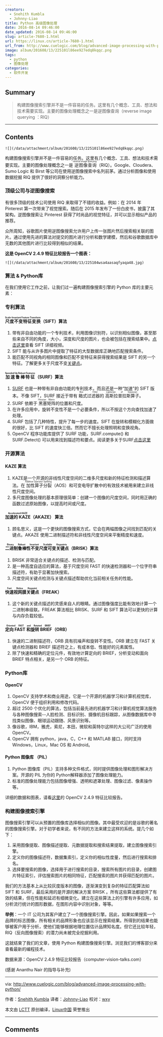 ```yaml
---
creators:
  - Snehith Kumbla
  - Johnny-Liao
title: Python 高级图像处理
date: 2016-08-14 09:46:00
date_updated: 2016-08-14 09:46:00
slug: article-7680-1.html
url: https://linux.cn/article-7680-1.html
url_from: http://www.cuelogic.com/blog/advanced-image-processing-with-python/
image: album/201608/13/225101l86ee927edq8kqqc.png
tags:
  - python
  - 图像处理
categories:
  - 软件开发
---
```


## Summary

> 构建图像搜索引擎并不是一件容易的任务。这里有几个概念、工具、想法和技术需要实现。主要的图像处理概念之一是逆图像查询（reverse image querying ：RIQ）

***

<!-- more -->

## Contents

`![](/data/attachment/album/201608/13/225101l86ee927edq8kqqc.png)`

构建图像搜索引擎并不是一件容易的任务。这里有几个概念、工具、想法和技术需要实现。主要的图像处理概念之一是<ruby> 逆图像查询 <rp>  （ </rp> <rt>  reverse image querying </rt> <rp>  ） </rp></ruby>（RIQ）。Google、Cloudera、Sumo Logic 和 Birst 等公司在使用逆图像搜索中名列前茅。通过分析图像和使用数据挖掘 RIQ 提供了很好的洞察分析能力。

### 顶级公司与逆图像搜索

有很多顶级的技术公司使用 RIQ 来取得了不错的收益。例如：在 2014 年 Pinterest 第一次带来了视觉搜索。随后在 2015 年发布了一份白皮书，披露了其架构。逆图像搜索让 Pinterest 获得了时尚品的视觉特征，并可以显示相似产品的推荐。

众所周知，谷歌图片使用逆图像搜索允许用户上传一张图片然后搜索相关联的图片。通过使用先进的算法对提交的图片进行分析和数学建模，然后和谷歌数据库中无数的其他图片进行比较得到相似的结果。

**这是 OpenCV 2.4.9 特征比较报告一个图表：**

`![](/data/attachment/album/201608/13/225104wsa4aasaqfyaqa48.jpg)`

### 算法 & Python库

在我们使用它工作之前，让我们过一遍构建图像搜索引擎的 Python 库的主要元素：

### 专利算法

#### <ruby> 尺度不变特征变换 <rp>  （ </rp> <rt>  Scale-Invariant Feature Transform </rt> <rp>  ） </rp></ruby>（SIFT）算法

1. 带有非自由功能的一个专利技术，利用图像识别符，以识别相似图像，甚至那些来自不同的角度，大小，深度和尺度的图片，也会被包括在搜索结果中。[点击这里](https://www.youtube.com/watch?v=NPcMS49V5hg)查看 SIFT 详细视频。
2. SIFT 能与从许多图片中提取了特征的大型数据库正确地匹配搜索条件。
3. 能匹配不同视角的相同图像和匹配不变特征来获得搜索结果是 SIFT 的另一个特征。了解更多关于尺度不变[关键点](https://www.cs.ubc.ca/%7Elowe/papers/ijcv04.pdf)。

#### <ruby> 加速鲁棒特征 <rp>  （ </rp> <rt>  Speeded Up Robust Features </rt> <rp>  ） </rp></ruby>（SURF）算法

1. [SURF](http://docs.opencv.org/3.0-beta/doc/py_tutorials/py_feature2d/py_surf_intro/py_surf_intro.html) 也是一种带有非自由功能的专利技术，而且还是一种“加速”的 SIFT 版本。不像 SIFT，SURF 接近于带有<ruby> 箱式过滤器 <rp>  （ </rp> <rt>  Box Filter </rt> <rp>  ） </rp></ruby>的<ruby> 高斯拉普拉斯算子 <rp>  （ </rp> <rt>  Laplacian of Gaussian </rt> <rp>  ） </rp></ruby>。
2. SURF 依赖于<ruby> 黑塞矩阵 <rp>  （ </rp> <rt>  Hessian Matrix </rt> <rp>  ） </rp></ruby>的位置和尺度。
3. 在许多应用中，旋转不变性不是一个必要条件，所以不按这个方向查找加速了处理。
4. SURF 包括了几种特性，提升了每一步的速度。SIFT 在旋转和模糊化方面做的很好，比 SIFT 的速度快三倍。然而它不擅长处理照明和变换视角。
5. OpenCV 程序功能库提供了 SURF 功能，SURF.compute() 和 SURF.Detect() 可以用来找到描述符和要点。阅读更多关于SURF[点击这里](http://www.vision.ee.ethz.ch/%7Esurf/eccv06.pdf)

### 开源算法

#### KAZE 算法

1. KAZE是一个开源的非线性尺度空间的二维多尺度和新的特征检测和描述算法。在<ruby> 加性算子分裂 <rp>  （ </rp> <rt>  Additive Operator Splitting </rt> <rp>  ） </rp></ruby>（AOS）和可变电导扩散中的有效技术被用来建立非线性尺度空间。
2. 多尺度图像处理的基本原理很简单：创建一个图像的尺度空间，同时用正确的函数过滤原始图像，以提高时间或尺度。

#### <ruby> 加速的 KAZE <rp>  （ </rp> <rt>  Accelerated-KAZE </rt> <rp>  ） </rp></ruby>（AKAZE） 算法

1. 顾名思义，这是一个更快的图像搜索方式，它会在两幅图像之间找到匹配的关键点。AKAZE 使用二进制描述符和非线性尺度空间来平衡精度和速度。

#### <ruby> 二进制鲁棒性不变尺度可变关键点 <rp>  （ </rp> <rt>  Binary Robust Invariant Scalable Keypoints </rt> <rp>  ） </rp></ruby>（BRISK）算法

1. BRISK 非常适合关键点的描述、检测与匹配。
2. 是一种高度自适应的算法，基于尺度空间 FAST 的快速检测器和一个位字符串描述符，有助于显著加快搜索。
3. 尺度空间关键点检测与关键点描述帮助优化当前相关任务的性能。

#### <ruby> 快速视网膜关键点 <rp>  （ </rp> <rt>  Fast Retina Keypoint </rt> <rp>  ） </rp></ruby>（FREAK）

1. 这个新的关键点描述的灵感来自人的眼睛。通过图像强度比能有效地计算一个二进制串级联。FREAK 算法相比 BRISK、SURF 和 SIFT 算法可以更快的计算与内存负载较低。

#### <ruby> 定向 FAST 和旋转 BRIEF <rp>  （ </rp> <rt>  Oriented FAST and Rotated BRIEF </rt> <rp>  ） </rp></ruby>（ORB）

1. 快速的二进制描述符，ORB 具有抗噪声和旋转不变性。ORB 建立在 FAST 关键点检测器和 BRIEF 描述符之上，有成本低、性能好的元素属性。
2. 除了快速和精确的定位元件，有效地计算定向的 BRIEF，分析变动和面向 BRIEF 特点相关，是另一个 ORB 的特征。

### Python库

#### OpenCV

1. OpenCV 支持学术和商业用途，它是一个开源的机器学习和计算机视觉库，OpenCV 便于组织利用和修改代码。
2. 超过 2500 个优化的算法，包括当前最先进的机器学习和计算机视觉算法服务与各种图像搜索--人脸检测、目标识别、摄像机目标跟踪，从图像数据库中寻找类似图像、眼球运动跟随、风景识别等。
3. 像谷歌，IBM，雅虎，索尼，本田，微软和英特尔这样的大公司广泛的使用 OpenCV。
4. OpenCV 拥有 python，java，C，C++ 和 MATLAB 接口，同时支持 Windows，Linux，Mac OS 和 Android。

#### Python 图像库 （PIL）

1. Python 图像库（PIL）支持多种文件格式，同时提供图像处理和图形解决方案。开源的 PIL 为你的 Python解释器添加了图像处理能力。
2. 标准的图像处理能力包括图像增强、透明和遮罩处理、图像过滤、像素操作等。

详细的数据和图表，请看[这里](https://docs.google.com/spreadsheets/d/1gYJsy2ROtqvIVvOKretfxQG_0OsaiFvb7uFRDu5P8hw/edit#gid=10)的 OpenCV 2.4.9 特征比较报告。

### 构建图像搜索引擎

图像搜索引擎可以从预置的图像库选择相似的图像。其中最受欢迎的是谷歌的著名的图像搜索引擎。对于初学者来说，有不同的方法来建立这样的系统。提几个如下：

1. 采用图像提取、图像描述提取、元数据提取和搜索结果提取，建立图像搜索引擎。
2. 定义你的图像描述符，数据集索引，定义你的相似性度量，然后进行搜索和排名。
3. 选择要搜索的图像，选择用于进行搜索的目录，搜索所有图片的目录，创建图片特征索引，评估搜索图片的相同特征，匹配搜索的图片并获得匹配的图片。

我们的方法基本上从比较灰度版本的图像，逐渐演变到复杂的特征匹配算法如 SIFT 和 SURF，最后采用的是开源的解决方案 BRISK 。所有这些算法都提供了有效的结果，但在性能和延迟有细微变化。建立在这些算法上的引擎有许多应用，如分析流行统计的图形数据，在图形内容中识别对象，等等。

**举例**：一个 IT 公司为其客户建立了一个图像搜索引擎。因此，如果如果搜索一个品牌的标志图像，所有相关的品牌形象也应该显示在搜索结果。所得到的结果也能够被客户用于分析，使他们能够根据地理位置估计品牌知名度。但它还比较年轻，RIQ（反向图像搜索）的潜力尚未被完全挖掘利用。

这就结束了我们的文章，使用 Python 构建图像搜索引擎。浏览我们的博客部分来查看最新的编程技术。

数据来源：OpenCV 2.4.9 特征比较报告（computer-vision-talks.com）

(感谢 Ananthu Nair 的指导与补充)

---

via: <http://www.cuelogic.com/blog/advanced-image-processing-with-python/>

作者：[Snehith Kumbla](http://www.cuelogic.com/blog/author/snehith-kumbla/) 译者：[Johnny-Liao](https://github.com/Johnny-Liao) 校对：[wxy](https://github.com/wxy)

本文由 [LCTT](https://github.com/LCTT/TranslateProject) 原创编译，[Linux中国](https://linux.cn/) 荣誉推出

***

## Comments
